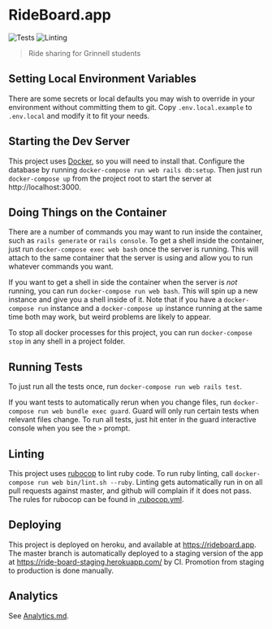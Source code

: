 # RideBoard.app

![Tests](https://github.com/AlexanderOtavka/ride-board/workflows/Tests/badge.svg)
![Linting](https://github.com/AlexanderOtavka/ride-board/workflows/Linting/badge.svg)

> Ride sharing for Grinnell students

## Setting Local Environment Variables

There are some secrets or local defaults you may wish to override in your
environment without committing them to git. Copy `.env.local.example` to
`.env.local` and modify it to fit your needs.

## Starting the Dev Server

This project uses [Docker](https://www.docker.com/products/docker-desktop),
so you will need to install that. Configure the database by running
`docker-compose run web rails db:setup`. Then just run `docker-compose up`
from the project root to start the server at http://localhost:3000.

## Doing Things on the Container

There are a number of commands you may want to run inside the container, such
as `rails generate` or `rails console`. To get a shell inside the container,
just run `docker-compose exec web bash` once the server is running. This will
attach to the same container that the server is using and allow you to run
whatever commands you want.

If you want to get a shell in side the container when the server is *not* running, you can run `docker-compose run web bash`.
This will spin up a new instance and give you a shell inside of it.
Note that if you have a `docker-compose run` instance and a `docker-compose up` instance running at the same time both may work, but weird problems are likely to appear.

To stop all docker processes for this project, you can run `docker-compose stop` in any shell in a project folder.

## Running Tests

To just run all the tests once, run `docker-compose run web rails test`.

If you want tests to automatically rerun when you change files, run
`docker-compose run web bundle exec guard`. Guard will only run certain
tests when relevant files change. To run all tests, just hit enter in the
guard interactive console when you see the `>` prompt.

## Linting

This project uses [rubocop](https://www.rubocop.org/en/stable/) to lint ruby code.
To run ruby linting, call `docker-compose run web bin/lint.sh --ruby`.
Linting gets automatically run in on all pull requests against master, and github will complain if it does not pass.
The rules for rubocop can be found in [.rubocop.yml](.rubocop.yml).

## Deploying

This project is deployed on heroku, and available at https://rideboard.app.
The master branch is automatically deployed to a staging version of the app
at https://ride-board-staging.herokuapp.com/ by CI. Promotion from staging to
production is done manually.

## Analytics

See [Analytics.md](./Analytics.md).

